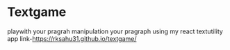 # Textgame
 playwith your pragrah manipulation your pragraph using my react textutility app
 link-https://rksahu31.github.io/textgame/
